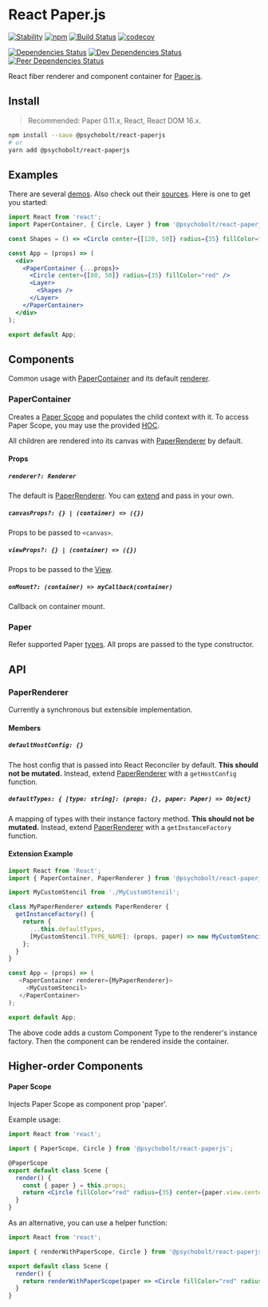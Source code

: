 # React Paper.js

[![Stability](https://img.shields.io/badge/Stability-Experimental-Orange.svg)](https://nodejs.org/api/documentation.html#documentation_stability_index)
[![npm](https://img.shields.io/npm/v/@psychobolt/react-paperjs.svg)](https://www.npmjs.com/package/@psychobolt/react-paperjs)
[![Build Status](https://travis-ci.org/psychobolt/react-paperjs.svg?branch=master)](https://travis-ci.org/psychobolt/react-paperjs)
[![codecov](https://codecov.io/gh/psychobolt/react-paperjs/branch/master/graph/badge.svg)](https://codecov.io/gh/psychobolt/react-paperjs)

[![Dependencies Status](https://david-dm.org/psychobolt/react-paperjs.svg)](https://david-dm.org/psychobolt/react-paperjs)
[![Dev Dependencies Status](https://david-dm.org/psychobolt/react-paperjs/dev-status.svg)](https://david-dm.org/psychobolt/react-paperjs?type=dev)
[![Peer Dependencies Status](https://david-dm.org/psychobolt/react-paperjs/peer-status.svg)](https://david-dm.org/psychobolt/react-paperjs?type=peer)

React fiber renderer and component container for [Paper.js](http://paperjs.org/).

## Install

> Recommended: Paper 0.11.x, React, React DOM 16.x.

```sh
npm install --save @psychobolt/react-paperjs
# or
yarn add @psychobolt/react-paperjs
```

## Examples

There are several [demos](https://psychobolt.github.io/react-paperjs). Also check out their [sources](stories). Here is one to get you started:

```jsx
import React from 'react';
import PaperContainer, { Circle, Layer } from '@psychobolt/react-paperjs'

const Shapes = () => <Circle center={[120, 50]} radius={35} fillColor="#00FF00" />;

const App = (props) => (
  <div>
    <PaperContainer {...props}>
      <Circle center={[80, 50]} radius={35} fillColor="red" />
      <Layer>
        <Shapes />
      </Layer>
    </PaperContainer>
  </div>
);

export default App;
```

## Components

Common usage with [PaperContainer](#papercontainer) and its default [renderer](#paperrenderer).

### PaperContainer

Creates a [Paper Scope](http://paperjs.org/reference/paperscope/) and populates the child context with it. To access Paper Scope, you may use the provided [HOC](#paper-scope).

All children are rendered into its canvas with [PaperRenderer](#paperrenderer) by default.

#### Props

##### `renderer?: Renderer`

The default is [PaperRenderer](#paperrenderer). You can [extend](#extension-example) and pass in your own.

##### `canvasProps?: {} | (container) => ({})`

Props to be passed to ```<canvas>```. 

##### `viewProps?: {} | (container) => ({})`

Props to be passed to the [View](http://paperjs.org/reference/view/).

##### `onMount?: (container) => myCallback(container)`

Callback on container mount.

### Paper

Refer supported Paper [types](src/Paper.types.js). All props are passed to the type constructor.

## API

### PaperRenderer

Currently a synchronous but extensible implementation.

#### Members

##### `defaultHostConfig: {}`

The host config that is passed into React Reconciler by default. __This should not be mutated.__ Instead, extend [PaperRenderer](#paperrenderer) with a ```getHostConfig``` function.

##### `defaultTypes: { [type: string]: (props: {}, paper: Paper) => Object}`

A mapping of types with their instance factory method. __This should not be mutated.__ Instead, extend [PaperRenderer](#paperrenderer) with a ```getInstanceFactory``` function.

#### Extension Example

```js
import React from 'React';
import { PaperContainer, PaperRenderer } from '@psychobolt/react-paperjs'

import MyCustomStencil from './MyCustomStencil';

class MyPaperRenderer extends PaperRenderer {
  getInstanceFactory() {
    return { 
      ...this.defaultTypes,
      [MyCustomStencil.TYPE_NAME]: (props, paper) => new MyCustomStencil(props),
    };
  }
}

const App = (props) => (
   <PaperContainer renderer={MyPaperRenderer}>
     <MyCustomStencil>
   </PaperContainer>
);

export default App;
```

The above code adds a custom Component Type to the renderer's instance factory. Then the component can be rendered inside the container.

## Higher-order Components

#### Paper Scope

Injects Paper Scope as component prop 'paper'.

Example usage:
```jsx
import React from 'react';

import { PaperScope, Circle } from '@psychobolt/react-paperjs';

@PaperScope
export default class Scene {
  render() {
    const { paper } = this.props;
    return <Circle fillColor="red" radius={35} center={paper.view.center} />;
  }
}
```

As an alternative, you can use a helper function:
```jsx
import React from 'react';

import { renderWithPaperScope, Circle } from '@psychobolt/react-paperjs';

export default class Scene {
  render() {
    return renderWithPaperScope(paper => <Circle fillColor="red" radius={35} center={paper.view.center} />);
  }
}
```